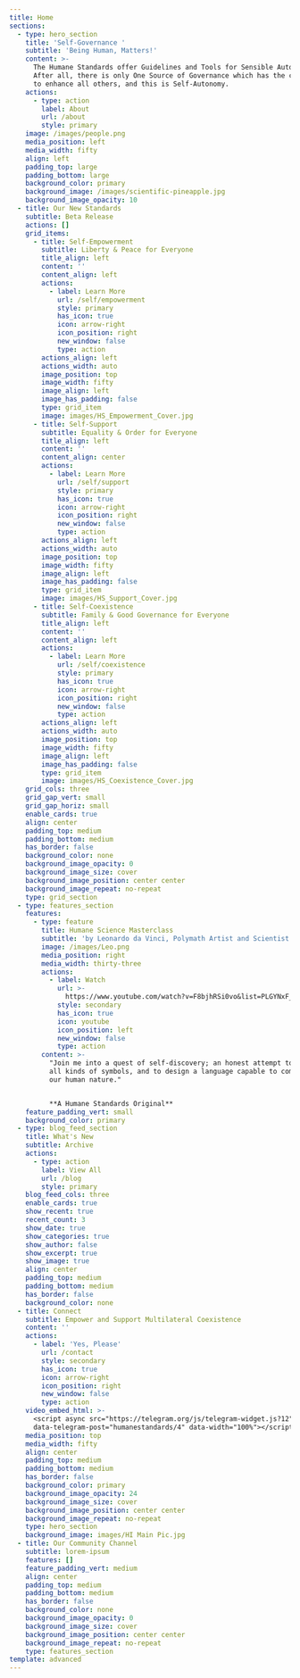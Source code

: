 ```yaml
---
title: Home
sections:
  - type: hero_section
    title: 'Self-Governance '
    subtitle: 'Being Human, Matters!'
    content: >-
      The Humane Standards offer Guidelines and Tools for Sensible Autonomy.
      After all, there is only One Source of Governance which has the capacity
      to enhance all others, and this is Self-Autonomy.
    actions:
      - type: action
        label: About
        url: /about
        style: primary
    image: /images/people.png
    media_position: left
    media_width: fifty
    align: left
    padding_top: large
    padding_bottom: large
    background_color: primary
    background_image: /images/scientific-pineapple.jpg
    background_image_opacity: 10
  - title: Our New Standards
    subtitle: Beta Release
    actions: []
    grid_items:
      - title: Self-Empowerment
        subtitle: Liberty & Peace for Everyone
        title_align: left
        content: ''
        content_align: left
        actions:
          - label: Learn More
            url: /self/empowerment
            style: primary
            has_icon: true
            icon: arrow-right
            icon_position: right
            new_window: false
            type: action
        actions_align: left
        actions_width: auto
        image_position: top
        image_width: fifty
        image_align: left
        image_has_padding: false
        type: grid_item
        image: images/HS_Empowerment_Cover.jpg
      - title: Self-Support
        subtitle: Equality & Order for Everyone
        title_align: left
        content: ''
        content_align: center
        actions:
          - label: Learn More
            url: /self/support
            style: primary
            has_icon: true
            icon: arrow-right
            icon_position: right
            new_window: false
            type: action
        actions_align: left
        actions_width: auto
        image_position: top
        image_width: fifty
        image_align: left
        image_has_padding: false
        type: grid_item
        image: images/HS_Support_Cover.jpg
      - title: Self-Coexistence
        subtitle: Family & Good Governance for Everyone
        title_align: left
        content: ''
        content_align: left
        actions:
          - label: Learn More
            url: /self/coexistence
            style: primary
            has_icon: true
            icon: arrow-right
            icon_position: right
            new_window: false
            type: action
        actions_align: left
        actions_width: auto
        image_position: top
        image_width: fifty
        image_align: left
        image_has_padding: false
        type: grid_item
        image: images/HS_Coexistence_Cover.jpg
    grid_cols: three
    grid_gap_vert: small
    grid_gap_horiz: small
    enable_cards: true
    align: center
    padding_top: medium
    padding_bottom: medium
    has_border: false
    background_color: none
    background_image_opacity: 0
    background_image_size: cover
    background_image_position: center center
    background_image_repeat: no-repeat
    type: grid_section
  - type: features_section
    features:
      - type: feature
        title: Humane Science Masterclass
        subtitle: 'by Leonardo da Vinci, Polymath Artist and Scientist'
        image: /images/Leo.png
        media_position: right
        media_width: thirty-three
        actions:
          - label: Watch
            url: >-
              https://www.youtube.com/watch?v=F8bjhRSi0vo&list=PLGYNxF_pnQgv9WorsLMsTjJXWMGxWSnlX
            style: secondary
            has_icon: true
            icon: youtube
            icon_position: left
            new_window: false
            type: action
        content: >-
          "Join me into a quest of self-discovery; an honest attempt to decode
          all kinds of symbols, and to design a language capable to communicate
          our human nature."


          **A Humane Standards Original**
    feature_padding_vert: small
    background_color: primary
  - type: blog_feed_section
    title: What's New
    subtitle: Archive
    actions:
      - type: action
        label: View All
        url: /blog
        style: primary
    blog_feed_cols: three
    enable_cards: true
    show_recent: true
    recent_count: 3
    show_date: true
    show_categories: true
    show_author: false
    show_excerpt: true
    show_image: true
    align: center
    padding_top: medium
    padding_bottom: medium
    has_border: false
    background_color: none
  - title: Connect
    subtitle: Empower and Support Multilateral Coexistence
    content: ''
    actions:
      - label: 'Yes, Please'
        url: /contact
        style: secondary
        has_icon: true
        icon: arrow-right
        icon_position: right
        new_window: false
        type: action
    video_embed_html: >-
      <script async src="https://telegram.org/js/telegram-widget.js?12"
      data-telegram-post="humanestandards/4" data-width="100%"></script>
    media_position: top
    media_width: fifty
    align: center
    padding_top: medium
    padding_bottom: medium
    has_border: false
    background_color: primary
    background_image_opacity: 24
    background_image_size: cover
    background_image_position: center center
    background_image_repeat: no-repeat
    type: hero_section
    background_image: images/HI Main Pic.jpg
  - title: Our Community Channel
    subtitle: lorem-ipsum
    features: []
    feature_padding_vert: medium
    align: center
    padding_top: medium
    padding_bottom: medium
    has_border: false
    background_color: none
    background_image_opacity: 0
    background_image_size: cover
    background_image_position: center center
    background_image_repeat: no-repeat
    type: features_section
template: advanced
---
```

